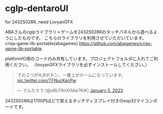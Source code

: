 # cglp-dentaroUI
for 2432S028R, need LovyanGFX 

ABAさんのcglpライブラリ＋ゲームを2432S028Rのタッチパネルから遊べるようにしたものです。
こちらのライブラリを利用させていただいています。
crisp-game-lib-portable(abagames)
https://github.com/abagames/crisp-game-lib-portable

platformIO用のコードのみ共有しています。プロジェクトフォルダに入れてご利用ください。
（lovyanGFXライブラリを必ずインストールしてください。）

<blockquote class="twitter-tweet"><p lang="ja" dir="ltr">下の２つがA,Bボタン，一番上がホームになっています。 <a href="https://t.co/TFNucKqcPw">pic.twitter.com/TFNucKqcPw</a></p>&mdash; でんたろう (@oRLF6nXrMai7KiK) <a href="https://twitter.com/oRLF6nXrMai7KiK/status/1610887146700967936?ref_src=twsrc%5Etfw">January 5, 2023</a></blockquote> <script async src="https://platform.twitter.com/widgets.js" charset="utf-8"></script>

2432S028Rは1700円ほどで買えるタッチディスプレイ付きのesp32マイコンボードです。
